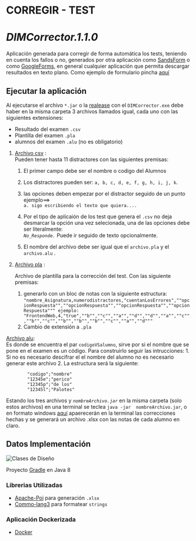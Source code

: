 # CORREGIR - TEST 
# _DIMCorrector.1.1.0_

Aplicación generada para corregir de forma automática los tests, teniendo en cuenta los fallos o no, generados por otra aplicación como [SandsForm](https://github.com/sandforms/sandforms) o como [GoogleForms](https://www.google.es/intl/es/forms/about/), en general cualquier aplicación que permita descargar resultados en texto plano.  Como ejemplo de formulario pincha [aquí](https://forms.gle/FDLn4j5BAzKUQtPC7)

## Ejecutar la aplicación

Al ejecutarse el archivo `*.jar` o la [realease](https://github.com/kzurro/CorregirTest/releases) con el `DIMCorrector.exe` debe haber en la misma carpeta  3 archivos llamados igual, cada uno con las siguientes extensiones:  
- Resultado del examen `.csv`  
- Plantilla del examen `.pla`  
- alumnos del examen `.alu` (no es obligatorio)  

1.  [Archivo csv](./data/1.csv) :    
	Pueden tener hasta 11 distractores con las siguientes premisas:  
	1. El primer campo debe ser el nombre o codigo del Alumnos  
	1. Los distractores pueden ser: `a, b, c, d, e, f, g, h, i, j, k`.  
	1. las opciones deben empezar por el distractor seguido de un punto ejemplo==>  
   `a. sigo escribiendo el texto que quiera....`  
	1. Por el tipo de aplicaión de los test que genera el `.csv` no deja desmarcar la opción una vez selecionada, una de las opciones debe ser literalmente:     
				*`No_Responde.`*  Puede ir seguido de texto opcionalmente. 

	1.  El nombre del archivo debe ser igual que el `archivo.pla` y el `archivo.alu` .
1. [Archivo pla](./data/1.pla) :  

	Archivo de plantilla para la corrección del test. Con las siguiente premisas:
	1. generarlo con un bloc de notas con la siguiente estructura:   `"nombre_Asignatura,numerodistractores,"cuentanLosErrores",""opcionRespuesta"",""opcionRespuesta"",""opcionRespuesta"",""opcionRespuesta"""
			ejemplo:  "FrontendWeb,4,"true",""b"",""c"",""a"",""d"",""d"",""a"",""c"",""b"",""c"",""b"",""b"",""b"",""c"",""a"",""d"""`    
	1. Cambio de extensión a `.pla`


[Archivo alu](./data/1.pla):  
	Es donde se encuentra el par `codigoVSalumno`, sirve por si el nombre que se pone en el examen es un  código. Para construirlo seguir las intrucciones:
	1. Si no es necesario descifrar el el nombre del alumno no es necesario generar este archivo
	2. La estructura será la siguiente:  
  ```
          "codigo";"nombre"  
          "12345e";"perico"  
          "12345p";"de los"  
          "12345l";"Palotes" 
  ``` 
  

Estando los tres archivos y *`nombreArchivo.jar`* en la misma carpeta (solo estos archivos) en una terminal se teclea `java -jar  nombreArchivo.jar`, o en formato windows [aquí](https://github.com/kzurro/CorregirTest/releases)  apaerecerán en la terminal  las correcciones hechas y se generará un archivo .xlsx con las notas de cada alumno en claro.

## Datos Implementación

![Clases de Diseño](./diagramas/ClasesDeDiseño.jpg)

Proyecto [Gradle](build.gradle) en Java 8  

### Librerias Utilizadas  
- [Apache-Poi](https://poi.apache.org/) para generación `.xlsx`
- [Commo-lang3](https://commons.apache.org/) para formatear `strings`

### Aplicación Dockerizada
- [Docker](https://hub.docker.com/repository/docker/kzurro/dim-corregir-jar)

